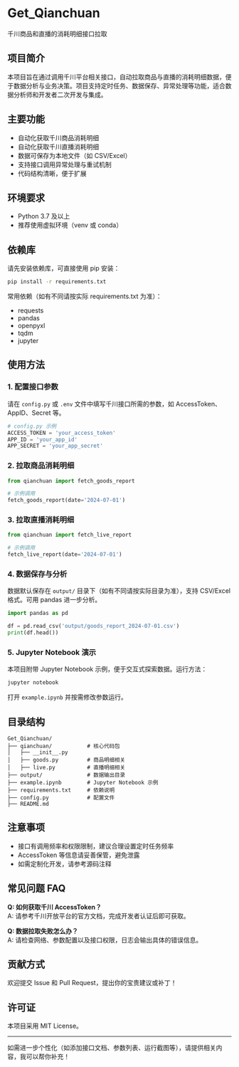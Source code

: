 

# Get_Qianchuan

千川商品和直播的消耗明细接口拉取

## 项目简介

本项目旨在通过调用千川平台相关接口，自动拉取商品与直播的消耗明细数据，便于数据分析与业务决策。项目支持定时任务、数据保存、异常处理等功能，适合数据分析师和开发者二次开发与集成。

## 主要功能

- 自动化获取千川商品消耗明细
- 自动化获取千川直播消耗明细
- 数据可保存为本地文件（如 CSV/Excel）
- 支持接口调用异常处理与重试机制
- 代码结构清晰，便于扩展

## 环境要求

- Python 3.7 及以上
- 推荐使用虚拟环境（venv 或 conda）

## 依赖库

请先安装依赖库，可直接使用 pip 安装：

```bash
pip install -r requirements.txt
```

常用依赖（如有不同请按实际 requirements.txt 为准）：

- requests
- pandas
- openpyxl
- tqdm
- jupyter

## 使用方法

### 1. 配置接口参数

请在 `config.py` 或 `.env` 文件中填写千川接口所需的参数，如 AccessToken、AppID、Secret 等。

```python
# config.py 示例
ACCESS_TOKEN = 'your_access_token'
APP_ID = 'your_app_id'
APP_SECRET = 'your_app_secret'
```

### 2. 拉取商品消耗明细

```python
from qianchuan import fetch_goods_report

# 示例调用
fetch_goods_report(date='2024-07-01')
```

### 3. 拉取直播消耗明细

```python
from qianchuan import fetch_live_report

# 示例调用
fetch_live_report(date='2024-07-01')
```

### 4. 数据保存与分析

数据默认保存在 `output/` 目录下（如有不同请按实际目录为准），支持 CSV/Excel 格式。可用 pandas 进一步分析。

```python
import pandas as pd

df = pd.read_csv('output/goods_report_2024-07-01.csv')
print(df.head())
```

### 5. Jupyter Notebook 演示

本项目附带 Jupyter Notebook 示例，便于交互式探索数据。运行方法：

```bash
jupyter notebook
```

打开 `example.ipynb` 并按需修改参数运行。

## 目录结构

```text
Get_Qianchuan/
├── qianchuan/           # 核心代码包
│   ├── __init__.py
│   ├── goods.py         # 商品明细相关
│   ├── live.py          # 直播明细相关
├── output/              # 数据输出目录
├── example.ipynb        # Jupyter Notebook 示例
├── requirements.txt     # 依赖说明
├── config.py            # 配置文件
├── README.md
```

## 注意事项

- 接口有调用频率和权限限制，建议合理设置定时任务频率
- AccessToken 等信息请妥善保管，避免泄露
- 如需定制化开发，请参考源码注释

## 常见问题 FAQ

**Q: 如何获取千川 AccessToken？**  
A: 请参考千川开放平台的官方文档，完成开发者认证后即可获取。

**Q: 数据拉取失败怎么办？**  
A: 请检查网络、参数配置以及接口权限，日志会输出具体的错误信息。

## 贡献方式

欢迎提交 Issue 和 Pull Request，提出你的宝贵建议或补丁！

## 许可证

本项目采用 MIT License。

---

如需进一步个性化（如添加接口文档、参数列表、运行截图等），请提供相关内容，我可以帮你补充！
